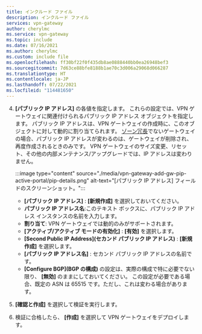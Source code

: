 ```yaml
---
title: インクルード ファイル
description: インクルード ファイル
services: vpn-gateway
author: cherylmc
ms.service: vpn-gateway
ms.topic: include
ms.date: 07/16/2021
ms.author: cherylmc
ms.custom: include file
ms.openlocfilehash: ff30bf22f0f435db8ae0888440bb0ea26948bef3
ms.sourcegitcommit: 7d63ce88bfe8188b1ae70c3d006a29068d066287
ms.translationtype: HT
ms.contentlocale: ja-JP
ms.lasthandoff: 07/22/2021
ms.locfileid: "114481650"
---
```

4. **[パブリック IP アドレス]** の各値を指定します。 これらの設定では、VPN ゲートウェイに関連付けられるパブリック IP アドレス オブジェクトを指定します。 パブリック IP アドレスは、VPN ゲートウェイの作成時に、このオブジェクトに対して動的に割り当てられます。 [ゾーン冗長](../articles/vpn-gateway/about-zone-redundant-vnet-gateways.md)でないゲートウェイの場合、パブリック IP アドレスが変わるのは、ゲートウェイが削除され、再度作成されるときのみです。 VPN ゲートウェイのサイズ変更、リセット、その他の内部メンテナンス/アップグレードでは、IP アドレスは変わりません。

   :::image type="content" source="./media/vpn-gateway-add-gw-pip-active-portal/pip-details.png" alt-text="[パブリック IP アドレス] フィールドのスクリーンショット。":::

     * **[パブリック IP アドレス]** : **[新規作成]** を選択しておいてください。
     * **パブリック IP アドレス名**:このテキスト ボックスに、パブリック IP アドレス インスタンスの名前を入力します。
     * **割り当て**: VPN ゲートウェイでは動的のみがサポートされます。
     * **[アクティブ/アクティブ モードの有効化]** : **[有効]** を選択します。
     * **[Second Public IP Address]\(セカンド パブリック IP アドレス\)** : **[新規作成]** を選択します。
     * **[パブリック IP アドレス名]** : セカンド パブリック IP アドレスの名前です。
     * **[Configure BGP]\(BGP の構成\)** の設定は、実際の構成で特に必要でない限り、 **[無効]** のままにしておいてください。 この設定が必要である場合、既定の ASN は 65515 です。ただし、これは変わる場合があります。
5. **[確認と作成]** を選択して検証を実行します。
6. 検証に合格したら、 **[作成]** を選択して VPN ゲートウェイをデプロイします。